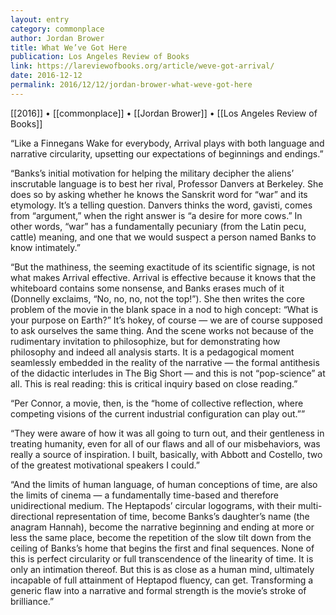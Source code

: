 ```yaml
---
layout: entry
category: commonplace
author: Jordan Brower
title: What We’ve Got Here
publication: Los Angeles Review of Books
link: https://lareviewofbooks.org/article/weve-got-arrival/
date: 2016-12-12
permalink: 2016/12/12/jordan-brower-what-weve-got-here
---
```


[[2016]] • [[commonplace]] • [[Jordan Brower]] • [[Los Angeles Review of Books]]

“Like a Finnegans Wake for everybody, Arrival plays with both language and narrative circularity, upsetting our expectations of beginnings and endings.”

“Banks’s initial motivation for helping the military decipher the aliens’ inscrutable language is to best her rival, Professor Danvers at Berkeley. She does so by asking whether he knows the Sanskrit word for “war” and its etymology. It’s a telling question. Danvers thinks the word, gavisti, comes from “argument,” when the right answer is “a desire for more cows.” In other words, “war” has a fundamentally pecuniary (from the Latin pecu, cattle) meaning, and one that we would suspect a person named Banks to know intimately.”

“But the mathiness, the seeming exactitude of its scientific signage, is not what makes Arrival effective. Arrival is effective because it knows that the whiteboard contains some nonsense, and Banks erases much of it (Donnelly exclaims, “No, no, no, not the top!”). She then writes the core problem of the movie in the blank space in a nod to high concept: “What is your purpose on Earth?” It’s hokey, of course — we are of course supposed to ask ourselves the same thing. And the scene works not because of the rudimentary invitation to philosophize, but for demonstrating how philosophy and indeed all analysis starts. It is a pedagogical moment seamlessly embedded in the reality of the narrative — the formal antithesis of the didactic interludes in The Big Short — and this is not “pop-science” at all. This is real reading: this is critical inquiry based on close reading.”

“Per Connor, a movie, then, is the “home of collective reflection, where competing visions of the current industrial configuration can play out.””

“They were aware of how it was all going to turn out, and their gentleness in treating humanity, even for all of our flaws and all of our misbehaviors, was really a source of inspiration. I built, basically, with Abbott and Costello, two of the greatest motivational speakers I could.”

“And the limits of human language, of human conceptions of time, are also the limits of cinema — a fundamentally time-based and therefore unidirectional medium. The Heptapods’ circular logograms, with their multi-directional representation of time, become Banks’s daughter’s name (the anagram Hannah), become the narrative beginning and ending at more or less the same place, become the repetition of the slow tilt down from the ceiling of Banks’s home that begins the first and final sequences. None of this is perfect circularity or full transcendence of the linearity of time. It is only an intimation thereof. But this is as close as a human mind, ultimately incapable of full attainment of Heptapod fluency, can get. Transforming a generic flaw into a narrative and formal strength is the movie’s stroke of brilliance.”


